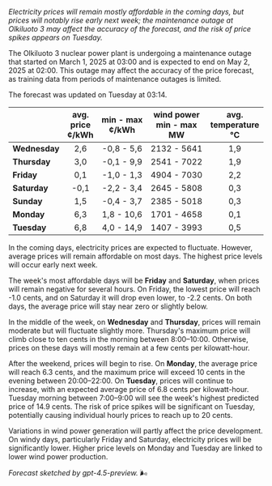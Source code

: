 *Electricity prices will remain mostly affordable in the coming days, but prices will notably rise early next week; the maintenance outage at Olkiluoto 3 may affect the accuracy of the forecast, and the risk of price spikes appears on Tuesday.*

The Olkiluoto 3 nuclear power plant is undergoing a maintenance outage that started on March 1, 2025 at 03:00 and is expected to end on May 2, 2025 at 02:00. This outage may affect the accuracy of the price forecast, as training data from periods of maintenance outages is limited.

The forecast was updated on Tuesday at 03:14.

|           | avg.<br>price<br>¢/kWh | min - max<br>¢/kWh | wind power<br>min - max<br>MW | avg.<br>temperature<br>°C |
|:-------------|:----------------:|:----------------:|:-------------:|:-------------:|
| **Wednesday** | 2,6 | -0,8 - 5,6 | 2132 - 5641 | 1,9 |
| **Thursday**     | 3,0 | -0,1 - 9,9 | 2541 - 7022 | 1,9 |
| **Friday**   | 0,1 | -1,0 - 1,3 | 4904 - 7030 | 2,2 |
| **Saturday**    | -0,1 | -2,2 - 3,4 | 2645 - 5808 | 0,3 |
| **Sunday**   | 1,5 | -0,4 - 3,7 | 2385 - 5018 | 0,3 |
| **Monday**   | 6,3 | 1,8 - 10,6 | 1701 - 4658 | 0,1 |
| **Tuesday**     | 6,8 | 4,0 - 14,9 | 1407 - 3993 | 0,5 |

In the coming days, electricity prices are expected to fluctuate. However, average prices will remain affordable on most days. The highest price levels will occur early next week.

The week's most affordable days will be **Friday** and **Saturday**, when prices will remain negative for several hours. On Friday, the lowest price will reach -1.0 cents, and on Saturday it will drop even lower, to -2.2 cents. On both days, the average price will stay near zero or slightly below.

In the middle of the week, on **Wednesday** and **Thursday**, prices will remain moderate but will fluctuate slightly more. Thursday's maximum price will climb close to ten cents in the morning between 8:00–10:00. Otherwise, prices on these days will mostly remain at a few cents per kilowatt-hour.

After the weekend, prices will begin to rise. On **Monday**, the average price will reach 6.3 cents, and the maximum price will exceed 10 cents in the evening between 20:00–22:00. On **Tuesday**, prices will continue to increase, with an expected average price of 6.8 cents per kilowatt-hour. Tuesday morning between 7:00–9:00 will see the week's highest predicted price of 14.9 cents. The risk of price spikes will be significant on Tuesday, potentially causing individual hourly prices to reach up to 20 cents.

Variations in wind power generation will partly affect the price development. On windy days, particularly Friday and Saturday, electricity prices will be significantly lower. Higher price levels on Monday and Tuesday are linked to lower wind power production.

*Forecast sketched by gpt-4.5-preview.* 🌬️
